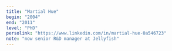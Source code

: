 ```yaml
---
title: "Martial Hue"
begin: "2004"
end: "2011"
level: "PhD"
persolink: "https://www.linkedin.com/in/martial-hue-0a546723"
note: "now senior R&D manager at Jellyfish"
---
```

